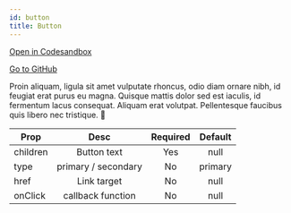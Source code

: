 ```yaml
---
id: button
title: Button
---
```

[Open in Codesandbox](https://codesandbox.io/s/github/DanielJohnsson87/raket-factory/tree/master/packages/button)

[Go to GitHub](https://github.com/DanielJohnsson87/raket-factory/tree/master/packages/button)

Proin aliquam, ligula sit amet vulputate rhoncus, odio diam ornare nibh, id feugiat erat purus eu magna. Quisque mattis dolor sed est iaculis, id fermentum lacus consequat. Aliquam erat volutpat. Pellentesque faucibus quis libero nec tristique. 🤖


| Prop          | Desc                      | Required |Default  |
| ------------- |:-------------:            | :-------:| :------:|
| children      | Button text               | Yes      | null    |
| type          | primary / secondary       | No       | primary |
| href          | Link target               | No       | null    |
| onClick       | callback function         | No       | null    |
